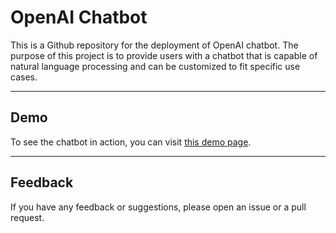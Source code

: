 # OpenAI Chatbot

This is a Github repository for the deployment of OpenAI chatbot. The purpose of this project is to provide users with a chatbot that is capable of natural language processing and can be customized to fit specific use cases. 

---
## Demo
To see the chatbot in action, you can visit [this demo page](https://text-davinci.vercel.app).

---
## Feedback
If you have any feedback or suggestions, please open an issue or a pull request.
